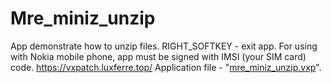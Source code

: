 # Mre_miniz_unzip
App demonstrate how to unzip files. RIGHT_SOFTKEY - exit app. For using with Nokia mobile phone, app must be signed with IMSI (your SIM card) code.
https://vxpatch.luxferre.top/
Application file - "[mre_miniz_unzip.vxp](https://github.com/RDZDX/mre_miniz_unzip/blob/main/mre_miniz_unzip.vxp?raw=true)".
